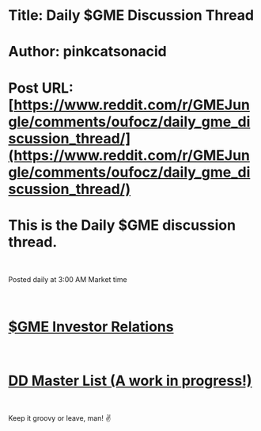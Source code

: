 # Title: Daily $GME Discussion Thread
# Author: pinkcatsonacid
# Post URL: [https://www.reddit.com/r/GMEJungle/comments/oufocz/daily_gme_discussion_thread/](https://www.reddit.com/r/GMEJungle/comments/oufocz/daily_gme_discussion_thread/)


# This is the Daily $GME discussion thread.

&#x200B;

Posted daily at 3:00 AM Market time

&#x200B;

# [$GME Investor Relations](https://investor.gamestop.com/home)

&#x200B;

# [DD Master List (A work in progress!)](https://www.reddit.com/r/GMEJungle/comments/onehre/godtier_dd_megathread/)

&#x200B;

Keep it groovy or leave, man! ✌